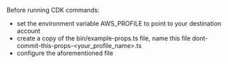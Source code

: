 Before running CDK commands:
* set the environment variable AWS_PROFILE to point to your destination account
* create a copy of the bin/example-props.ts file, name this file dont-commit-this-props-<your_profile_name>.ts
* configure the aforementioned file  